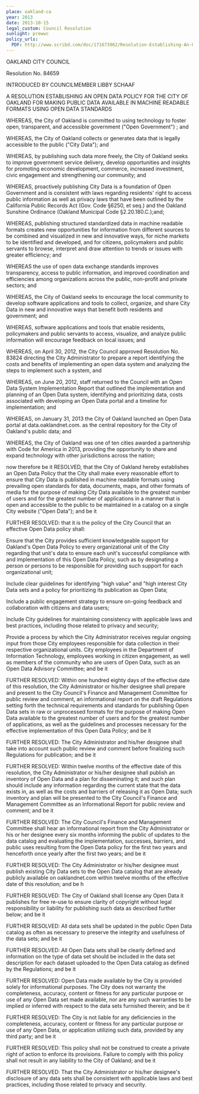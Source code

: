 ```yaml
---
place: oakland-ca
year: 2013
date: 2013-10-15
legal_custom: Council Resolution
sunlight: prewwc
policy_urls:
  PDF: http://www.scribd.com/doc/171673962/Resolution-Establishing-An-Open-Data-Policy-For-The-City-Of-Oakland-For-Making-Public-Data-Available-In-Machine-Readable-Formats-Using-Open-Data-Stand
---
```


OAKLAND CITY COUNCIL

Resolution No. 84659

INTRODUCED BY COUNCILMEMBER LIBBY SCHAAF

A RESOLUTION ESTABLISHING AN OPEN DATA POLICY FOR THE CITY OF OAKLAND FOR MAKING PUBLIC DATA AVAILABLE IN MACHINE READABLE FORMATS USING OPEN DATA STANDARDS

<span class="g-goals-and-values">WHEREAS, the City of Oakland is committed to using technology to foster open, transparent, and accessible government ("Open Government") ; and

WHEREAS, the City of Oakland collects or generates data that is legally accessible to the public ("City Data"); and

WHEREAS, by publishing such data more freely, the City of Oakland seeks to improve government service delivery, develop opportunities and insights for promoting economic development, commerce, increased investment, civic engagement and strengthening our community; and</span>

<span class="g-build-on-precedent"><span class="g-goals-and-values"><span class="g-sensitive-information">WHEREAS, proactively publishing City Data is a foundation of Open Government and is consistent with laws regarding residents' right to access public information as well as privacy laws that have been outlined by the California Public Records Act (Gov. Code §6250, et seq.) and the Oakland Sunshine Ordinance (Oakland Municipal Code §2.20.180.C.);</span></span>and;

<span class="g-open-formats">WHEREAS, publishing structured standardized data in machine readable formats creates new opportunities for information from different sources to be combined and visualized in new and innovative ways, for niche markets to be identified and developed, and for citizens, policymakers and public servants to browse, interpret and draw attention to trends or issues with greater efficiency; and</span>

WHEREAS the use of open data exchange standards improves transparency, access to public information, and improved coordination and efficiencies among organizations across the public, non-profit and private sectors; and

WHEREAS, the City of Oakland seeks to encourage the local community to develop software applications and tools to collect, organize, and share City Data in new and innovative ways that benefit both residents and government; and

WHEREAS, software applications and tools that enable residents, policymakers and public servants to access, visualize, and analyze public information will encourage feedback on local issues; and</span>

WHEREAS, on April 30, 2012, the City Council approved Resolution No. 83824 directing the City Administrator to prepare a report identifying the costs and benefits of implementing an open data system and analyzing the steps to implement such a system, and

<span class="g-data-portals-and-websites">WHEREAS, on June 20, 2012, staff returned to the Council with an Open Data System Implementation Report that outlined the implementation and planning of an Open Data system, identifying and prioritizing data, costs associated with developing an Open Data portal and a timeline for implementation; and

WHEREAS, on January 31, 2013 the City of Oakland launched an Open Data portal at data.oaklandnet.com. as the central repository for the City of Oakland's public data; and</span>

WHEREAS, the City of Oakland was one of ten cities awarded a partnership with Code for America in 2013, providing the opportunity to share and expand technology with other jurisdictions across the nation;

now therefore be it <span class="def-open"><span class="g-open-formats">RESOLVED, that the City of Oakland hereby establishes an Open Data Policy that the City shall make every reasonable effort to ensure that City Data is published in machine readable formats using prevailing open standards for data, documents, maps, and other formats of media for the purpose of making City Data available to the greatest number of users and for the greatest number of applications in a manner that is open and accessible to the public to be maintained in a catalog on a single City website ("Open Data"); and be it</span></span>

<span class="g-oversight-authority"><span class="g-public-participation">FURTHER RESOLVED: that it is the policy of the City Council that an effective Open Data policy shall:

Ensure that the City provides sufficient knowledgeable support for Oakland's Open Data Policy to every organizational unit of the City regarding that unit's data to ensure each unit's successful compliance with and implementation of this Open Data Policy, such as by designating a person or persons to be responsible for providing such support for each organizational unit;

Include clear guidelines for identifying "high value" and "high interest City Data sets and a policy for prioritizing its publication as Open Data;

Include a public engagement strategy to ensure on-going feedback and collaboration with citizens and data users;</span></span>

<span class="g-sensitive-information"><span class="g-oversight-authority"><span class="g-public-participation">Include City guidelines for maintaining consistency with applicable laws and best practices, including those related to privacy and security;</span>

Provide a process by which the City Administrator receives regular ongoing input from those City employees responsible for data collection in their respective organizational units. City employees in the Department of Information </span></span> Technology, employees working in citizen engagement, as well as members of the community who are users of Open Data, such as an Open Data Advisory Committee; and be it

FURTHER RESOLVED: <span class="g-prioritization"><span class="g-public-participation">Within one hundred eighty days of the effective date of this resolution</span>, the City Administrator or his/her designee shall prepare and present to the City Council's Finance and Management Committee for public review and comment, an informational report on the draft Regulations setting forth the technical requirements and standards for publishing Open Data sets in raw or unprocessed formats for the purpose of making Open Data available to the greatest number of users and for the greatest number of applications, as well as the guidelines and processes necessary for the effective implementation of this Open Data Policy; and be it

FURTHER RESOLVED: The City Administrator and his/her designee shall take into account such public review and comment before finalizing such Regulations for publication; and be it</span>

<span class="g-lists-of-holdings"><span class="g-public-participation"><span class="g-data-quality">FURTHER RESOLVED: Within twelve months of the effective date of this resolution, the City Administrator or his/her designee shall publish an inventory of Open Data and a plan for disseminating it; and such plan should include any information regarding the current state that the data exists in, as well as the costs and barriers of releasing it as Open Data; such inventory and plan will be presented to the City Council's Finance and Management Committee as an Informational Report for public review and comment; and be it</span></span></span>

<span class="g-data-quality">FURTHER RESOLVED: The City Council's Finance and Management Committee shall hear an informational report from the City Administrator or his or her designee every six months informing the public of updates to the data catalog and evaluating the implementation, successes, barriers, and public uses resulting from the Open Data policy for the first two years and henceforth once yearly after the first two years; and be it</span>

FURTHER RESOLVED: The City Administrator or his/her designee must publish existing City Data sets to the Open Data catalog that are already publicly available on oaklandnet.com within twelve months of the effective date of this resolution; and be h

<span class="g-open-access">FURTHER RESOLVED: <span class="g-license-free">The City of Oakland shall license any Open Data it publishes for free re-use to ensure clarity of copyright without legal responsibility or liability for publishing such data as described further below;</span> and be it</span>

FURTHER RESOLVED: All data sets shall be updated in the public Open Data catalog as often as necessary to preserve the integrity and usefulness of the data sets; and be it

<span class="g-metadata">FURTHER RESOLVED: All Open Data sets shall be clearly defined and information on the type of data set should be included in the data set description for each dataset uploaded to the Open Data catalog as defined by the Regulations; and be it</span>

FURTHER RESOLVED: Open Data made available by the City is provided solely for informational purposes. The City does not warranty the completeness, accuracy, content or fitness for any particular purpose or use of any Open Data set made available, nor are any such warranties to be implied or inferred with respect to the data sets furnished therein; and be it

FURTHER RESOLVED: The City is not liable for any deficiencies in the completeness, accuracy, content or fitness for any particular purpose or use of any Open Data, or application utilizing such data, provided by any third party; and be it

FURTHER RESOLVED: This policy shall not be construed to create a private right of action to enforce its provisions. Failure to comply with this policy shall not result in any liability to the City of Oakland; and be it

<span class="g-sensitive-information">FURTHER RESOLVED: That the City Administrator or his/her designee's disclosure of any data sets shall be consistent with applicable laws and best practices, including those related to privacy and security.</span>

